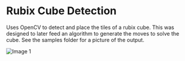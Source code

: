 # Rubix Cube Detection
 Uses OpenCV to detect and place the tiles of a rubix cube. This was designed to later feed an algorithm to generate the moves to solve the cube. See the samples folder for a picture of the output.

 ![Image 1](https://raw.githubusercontent.com/Troy-M/RubixCubeDection/master/samples/img.png)

